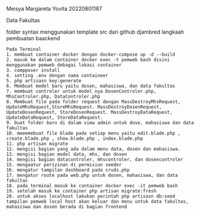 Meisya Margareta Yovita
20220801187

Data Fakultas

folder syntax menggunakan template src dari github djambred
langkaah pembuatan baackend

    Pada Terminal
    1. membuat container docker dengan docker-compose up -d --build
    2. masuk ke dalam container docker exec -t pemweb bash disini menggunakan pemweb debagai lokasi container
    3. compposer install
    4. setting .env dengan nama containeer 
    5. php artisasn key:generate
    6. Membuat model baru yaitu dosen, mahasiswa, dan data fakultas
    7. membuat controler untuk model nya DosenControler.php, MhsControler.php, DataControler.php
    8. Membuat file pada folder request dengan MassDestroyMhsRequest, UpdateMhsRequest,StoreMhsRequest. MassDestroyDosenRequest, UpdateDosenRequest, StoreDosenRequest. MassDestroyDataRequest, UpdateDataRequest, StoreDataRequest.
    9. buat folder baru di dalam view admin untuk dose, mahasiswa dan data fakultas
    10. meeemebuat file blade pada setiap menu yaitu edit.blade.php , create.blade.php , show.blade.php , index.blade.php
    11. php artisan migrate
    12. mengisi bagian yang ada dalam menu data, dosen dan mahasiswa.
    13. mengisi bagian model data, mhs, dan dosen
    14. mengisi bagian datacontroler, mhscontroler, dan dosencontroler
    15. mengaatur perizinan di permision seeder
    16. mengatur tampilan dashboard pada cruds.php 
    17. mengatur route pada web.php untuk dosen, mahasiswa, dan data fakultas
    18. pada terminal masuk ke container docker exec -it pemweb bash
    19. setelah masuk ke container php artisan migrate:fresh
    20. untuk akses localhost lakukan perintah php artisasn db:seed
    tampilan pemweb local host akan keluar dan menu untuk data fakultas, mahasiswa dan dosen berada di bagian frontend
    


